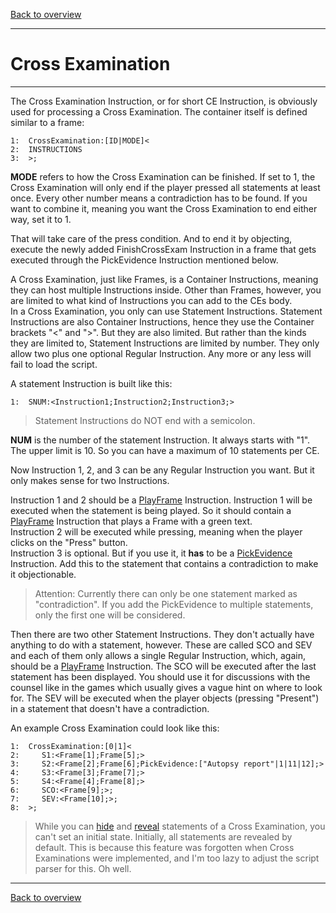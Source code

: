[Back to overview](index.md)

---
# Cross Examination
---
The Cross Examination Instruction, or for short CE Instruction, is obviously used for processing a Cross Examination. The container itself is defined similar to a frame:

```
1:  CrossExamination:[ID|MODE]<
2:  INSTRUCTIONS
3:  >;
```
**MODE** refers to how the Cross Examination can be finished. If set to 1, the Cross Examination will only end if the player pressed all statements at least once.
Every other number means a contradiction has to be found. If you want to combine it, meaning you want the Cross Examination to end either way, set it to 1. 

That will take care of the press condition. And to end it by objecting, execute the newly added FinishCrossExam Instruction in a frame that gets executed through the PickEvidence Instruction mentioned below.
 
A Cross Examination, just like Frames, is a Container Instructions, meaning they can host multiple Instructions inside. Other than Frames, however, you are limited to what kind of Instructions you can add to the CEs body.  
In a Cross Examination, you only can use Statement Instructions. Statement Instructions are also Container Instructions, hence they use the Container brackets "<" and ">".
But they are also limited. But rather than the kinds they are limited to, Statement Instructions are limited by number. They only allow two plus one optional Regular Instruction. Any more or any less will fail to load the script. 

A statement Instruction is built like this:

```
1:  SNUM:<Instruction1;Instruction2;Instruction3;>
```

> Statement Instructions do NOT end with a semicolon.

 
**NUM** is the number of the statement Instruction. It always starts with "1". The upper limit is 10. So you can have a maximum of 10 statements per CE.

Now Instruction 1, 2, and 3 can be any Regular Instruction you want. But it only makes sense for two Instructions.

Instruction 1 and 2 should be a [PlayFrame](PlayFrame.md) Instruction. Instruction 1 will be executed when the statement is being played. So it should contain a [PlayFrame](PlayFrame.md) Instruction that plays a Frame with a green text.  
Instruction 2 will be executed while pressing, meaning when the player clicks on the "Press" button.  
Instruction 3 is optional. But if you use it, it **has** to be a [PickEvidence](PickEvidence.md) Instruction. Add this to the statement that contains a contradiction to make it objectionable.

> Attention: Currently there can only be one statement marked as "contradiction". If you add the PickEvidence to multiple statements, only the first one will be considered.

Then there are two other Statement Instructions. They don't actually have anything to do with a statement, however.
These are called SCO and SEV and each of them only allows a single Regular Instruction, which, again, should be a [PlayFrame](PlayFrame.md) Instruction.
The SCO will be executed after the last statement has been displayed. You should use  it for discussions with the counsel like in the games which usually gives a vague hint on where to look for.
The SEV will be executed when the player objects (pressing "Present") in a statement that doesn't have a contradiction. 

An example Cross Examination could look like this:

```
1:  CrossExamination:[0|1]<
2:     S1:<Frame[1];Frame[5];>   
3:     S2:<Frame[2];Frame[6];PickEvidence:["Autopsy report"|1|11|12];>
4:     S3:<Frame[3];Frame[7];>
5:     S4:<Frame[4];Frame[8];>
6:     SCO:<Frame[9];>;
7:     SEV:<Frame[10];>;
8:  >;
``` 

> While you can [hide](HideStatement.md) and [reveal](RevealStatement.md) statements of a Cross Examination, you can't set an initial state. Initially, all statements are revealed by default.
> This is because this feature was forgotten when Cross Examinations were implemented, and I'm too lazy to adjust the script parser for this. Oh well.

---
[Back to overview](index.md)